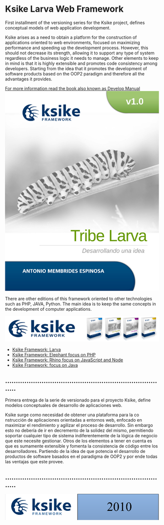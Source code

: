 # Ksike Larva Web Framework 
First installment of the versioning series for the Ksike project, defines conceptual models of web application development.

Ksike arises as a need to obtain a platform for the construction of applications oriented to web environments, focused on maximizing performance and speeding up the development process. However, this should not decrease its strength, allowing it to support any type of system regardless of the business logic it needs to manage. Other elements to keep in mind is that it is highly extensible and promotes code consistency among developers. Starting from the idea that it promotes the development of software products based on the OOP2 paradigm and therefore all the advantages it provides.

[For more information read the book also known as Develop Manual](tools/help/manual.de.desarrollo-v1.0.pdf)
![Screenshot](tools/help/readme/portadas_carta_130120_larva.jpg)


There are other editions of this framework oriented to other technologies such as PHP, JAVA, Python. The main idea is to keep the same concepts in the development of computer applications.

![Screenshot](tools/help/readme/baner.png)

+ [Ksike Framework: Larva](https://github.com/ameksike/ksike.larva)
+ [Ksike Framework: Elephant focus on PHP](https://github.com/ameksike/ksike.elephant)
+ [Ksike Framework: Rhino focus on JavaScript and Node](https://github.com/ameksike/ksike.rhino.framework) 
+ [Ksike Framework: focus on Java](https://github.com/ameksike/ksike.java.core.plugin)


## ............................................................................

Primera entrega de la serie de versionado para el proyecto Ksike, define modelos conceptuales de desarrollo de aplicaciones web.

Ksike surge como necesidad de obtener una plataforma para la co nstrucción de aplicaciones orientadas a entornos web, enfocado en maximizar el rendimiento y agilizar el proceso de desarrollo. Sin embargo esto no debería de ir en decremento de la solidez del mismo, permitiendo soportar cualquier tipo de sistema indiferentemente de la lógica de negocio que este necesite gestionar. Otros de los elementos a tener en cuenta es que es sumamente extensible y fomenta la consistencia de código entre los desarrolladores. Partiendo de la idea de que potencia el desarrollo de productos de software basados en el paradigma de OOP2 y por ende todas las ventajas que este provee. 

## ............................................................................

![Screenshot](tools/help/readme/ksike.png)
